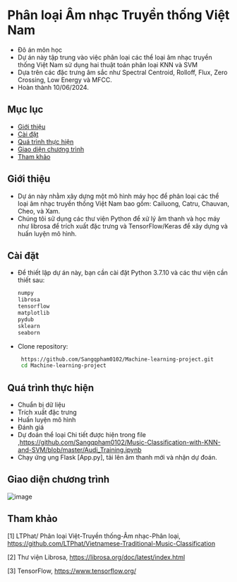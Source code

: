 # Phân loại Âm nhạc Truyền thống Việt Nam

- Đô án môn học
- Dự án này tập trung vào việc phân loại các thể loại âm nhạc truyền thống Việt Nam sử dụng hai thuật toán phân loại KNN và SVM
- Dựa trên các đặc trưng âm sắc như Spectral Centroid, Rolloff, Flux, Zero Crossing, Low Energy và MFCC.
- Hoàn thành 10/06/2024.

## Mục lục
- [Giới thiệu](#giới-thiệu)
- [Cài đặt](#cài-đặt)
- [Quá trình thực hiện](#quá-trình-thực-hiện)
- [Giao diện chương trình](#giao-diện-chương-trình)
- [Tham khảo](#tham-khảo)

## Giới thiệu
- Dự án này nhằm xây dựng một mô hình máy học để phân loại các thể loại âm nhạc truyền thống Việt Nam bao gồm: Cailuong, Catru, Chauvan, Cheo, và Xam.
- Chúng tôi sử dụng các thư viện Python để xử lý âm thanh và học máy như librosa để trích xuất đặc trưng và TensorFlow/Keras để xây dựng và huấn luyện mô hình.

## Cài đặt
- Để thiết lập dự án này, bạn cần cài đặt Python 3.7.10 và các thư viện cần thiết sau:
  ```bash
  numpy
  librosa
  tensorflow 
  matplotlib
  pydub
  sklearn
  seaborn
- Clone repository:
  ```bash
   https://github.com/Sangqpham0102/Machine-learning-project.git
   cd Machine-learning-project
## Quá trình thực hiện
- Chuẩn bị dữ liệu
- Trích xuất đặc trưng
- Huấn luyện mô hình
- Đánh giá
- Dự đoán thể loại
Chi tiết được hiện trong file ,https://github.com/Sangqpham0102/Music-Classification-with-KNN-and-SVM/blob/master/Audi_Training.ipynb
- Chạy ứng ụng Flask [App.py], tải lên âm thanh mới và nhận dự đoán.
## Giao diện chương trình
![image](https://github.com/Sangqpham0102/Machine-learning-project/assets/119334855/8cc0a27a-b3ca-4112-b1ef-5a960ee8a3c9)
## Tham khảo
[1] LTPhat/ Phân loại Việt-Truyền thống-Âm nhạc-Phân loại, https://github.com/LTPhat/Vietnamese-Traditional-Music-Classification

[2] Thư viện Librosa, https://librosa.org/doc/latest/index.html

[3] TensorFlow, https://www.tensorflow.org/
